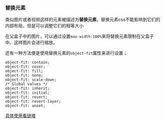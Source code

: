 ### 替换元素

类似图片或者视频这样的元素被描述为**替换元素**，替换元素css不能影响到它们的内部布局，但是可以调整它们的相等大小

在父盒子中的图片，可以通过设置`max-width:100%`来将替换元素限制在父盒子中。这样图片会进行缩放。

还有一种方法便是使用替换元素的`object-fit`属性来进行设置；

```
object-fit: contain;
object-fit: cover;
object-fit: fill;
object-fit: none;
object-fit: scale-down;
/* Global values */
object-fit: inherit;
object-fit: initial;
object-fit: revert;
object-fit: revert-layer;
object-fit: unset;

```

[具体使用看链接](https://developer.mozilla.org/zh-CN/docs/Web/CSS/object-fit)

